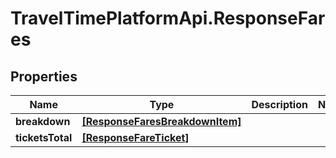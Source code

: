 # TravelTimePlatformApi.ResponseFares

## Properties
Name | Type | Description | Notes
------------ | ------------- | ------------- | -------------
**breakdown** | [**[ResponseFaresBreakdownItem]**](ResponseFaresBreakdownItem.md) |  | 
**ticketsTotal** | [**[ResponseFareTicket]**](ResponseFareTicket.md) |  | 


